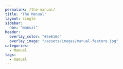 ```yaml
---
permalink: /the-manual/
title: "The Manual"
layout: single
sidebar:
  nav: "manual"
header:
  overlay_color: "#5e616c"
  overlay_image: "/assets/images/manual-feature.jpg"
categories:
  - Manual 
tags:
  - manual    
---
```






